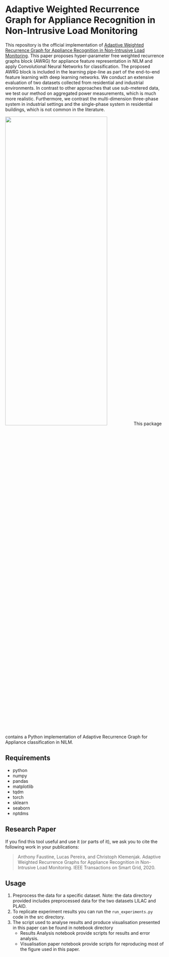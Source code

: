 # Adaptive Weighted Recurrence Graph for Appliance Recognition in Non-Intrusive Load Monitoring
This repository is the official implementation of [Adaptive Weighted Recurrence Graph for Appliance Recognition in Non-Intrusive Load Monitoring](). 
This paper proposes hyper-parameter free weighted recurrence graphs block (AWRG) for appliance feature representation in NILM and apply Convolutional Neural Networks for classification. The proposed AWRG block is included in the learning pipe-line as part of the end-to-end feature learning with deep learning networks. We conduct an extensive evaluation of two datasets collected from residential and industrial environments. In contrast to other approaches that use sub-metered data, we test our method on aggregated power measurements, which is much more realistic. Furthermore, we contrast the multi-dimension three-phase system in industrial settings and the single-phase system in residential buildings, which is not common in the literature. 

<img src="Adaptive-RP.png" width="80%" height="50%">
This package contains a Python implementation of Adaptive Recurrence Graph for Appliance classification in NILM. 

## Requirements
- python
- numpy
- pandas
- matplotlib
- tqdm
- torch
- sklearn
- seaborn
- nptdms 

## Research Paper

If you find this tool useful and use it (or parts of it), we ask you to cite the following work in your publications:

> Anthony Faustine, Lucas Pereira, and Christoph Klemenjak. Adaptive Weighted Recurrence Graphs for Appliance Recognition in Non-Intrusive Load Monitoring. IEEE Transactions on Smart Grid, 2020.


## Usage

1. Preprocess the data for a specific dataset. Note: the data directory provided includes preprocessed data for the two datasets LILAC and PLAID.
2. To replicate experiment results you can run the `run_experiments.py` code in the src directory. 
3. The script used to analyse results and produce visualisation presented in this paper can be found in notebook directory
    - Results Analysis notebook provide scripts for results and error analysis.
    - Visualisation paper notebook provide scripts for reproducing most of the figure used in this paper.



